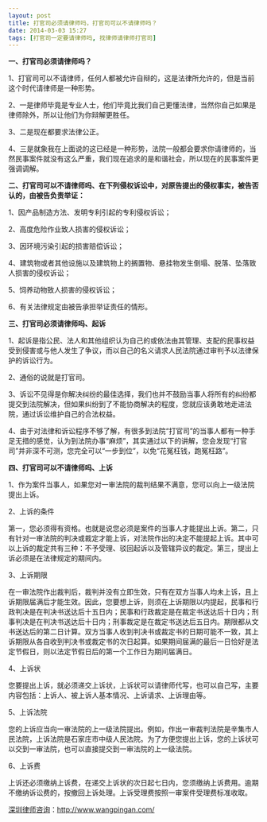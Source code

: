 ```yaml
---
layout: post
title: 打官司必须请律师吗，打官司可以不请律师吗？
date: 2014-03-03 15:27
tags: [打官司一定要请律师吗, 找律师请律师打官司]
---
```

<strong>一、打官司必须请律师吗？</strong>

1、打官司可以不请律师，任何人都被允许自辩的，这是法律所允许的，但是当前这个时代请律师是一种形势。

2、一是律师毕竟是专业人士，他们毕竟比我们自己更懂法律，当然你自己如果是律师除外，所以让他们为你辩解更胜任。

3、二是现在都要求法律公正。

4、三是就象我在上面说的这已经是一种形势，法院一般都会要求你请律师的，当然民事案件就没有这么严重，我们现在追求的是和谐社会，所以现在的民事案件更强调调解。

<strong>二、打官司可以不请律师吗、在下列侵权诉讼中，对原告提出的侵权事实，被告否认的，由被告负责举证：</strong>

1、因产品制造方法、发明专利引起的专利侵权诉讼；

2、高度危险作业致人损害的侵权诉讼；

3、因环境污染引起的损害赔偿诉讼；

4、建筑物或者其他设施以及建筑物上的搁置物、悬挂物发生倒塌、脱落、坠落致人损害的侵权诉讼；

5、饲养动物致人损害的侵权诉讼；

6、有关法律规定由被告承担举证责任的情形。

<strong>三、打官司必须请律师吗、起诉</strong>

1、起诉是指公民、法人和其他组织认为自己的或依法由其管理、支配的民事权益受到侵害或与他人发生了争议，而以自己的名义请求人民法院通过审判予以法律保护的诉讼行为。

2、通俗的说就是打官司。

3、诉讼不见得是你解决纠纷的最佳选择，我们也并不鼓励当事人将所有的纠纷都提交到法院解决，但如果纠纷到了不能协商解决的程度，您就应该勇敢地走进法院，通过诉讼维护自己的合法权益。

4、由于对法律和诉讼程序不够了解，有很多到法院“打官司”的当事人都有一种手足无措的感觉，认为到法院办事“麻烦”，其实通过以下的讲解，您会发现“打官司”并非深不可测，您完全可以“一步到位”，以免“花冤枉钱，跑冤枉路”。 

<strong>四、打官司可以不请律师吗、上诉</strong>

1、作为案件当事人，如果您对一审法院的裁判结果不满意，您可以向上一级法院提出上诉。

2、上诉的条件

第一，您必须得有资格。也就是说您必须是案件的当事人才能提出上诉。第二，只有针对一审法院的判决或裁定才能上诉，对法院作出的决定不能提起上诉。其中可以上诉的裁定共有三种：不予受理、驳回起诉以及管辖异议的裁定。第三，提出上诉必须是在法律规定的期间内。

3、上诉期限

在一审法院作出裁判后，裁判并没有立即生效，只有在双方当事人均未上诉，且上诉期限届满后才能生效。因此，您要想上诉，则须在上诉期限以内提起，民事和行政判决是在判决书送达后十五日内；民事和行政裁定是在裁定书送达后十日内；刑事判决是在判决书送达后十日内；刑事裁定是在裁定书送达后五日内。期限都从文书送达后的第二日计算。双方当事人收到判决书或裁定书的日期可能不一致，其上诉期限从各自收到判决书或裁定书的次日起算。如果期间届满的最后一日恰好是法定节假日，则以法定节假日后的第一个工作日为期间届满日。 

4、上诉状

您要提出上诉，就必须递交上诉状，上诉状可以请律师代写，也可以自己写，主要内容包括：上诉人、被上诉人基本情况、上诉请求、上诉理由等。 

5、上诉法院

您的上诉应当向一审法院的上一级法院提出。例如，作出一审裁判法院是辛集市人民法院，上诉法院是石家庄市中级人民法院。为了方便您提出上诉，您的上诉状可以交到一审法院，也可以直接提交到一审法院的上一级法院。 

6、上诉费

上诉还必须缴纳上诉费，在递交上诉状的次日起七日内，您须缴纳上诉费用。逾期不缴纳诉讼费的，按撤回上诉处理。上诉受理费按照一审案件受理费标准收取。 

<a href="http://www.wangpingan.com/">深圳律师咨询</a>：<a href="http://www.wangpingan.com/">http://www.wangpingan.com/</a>


